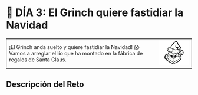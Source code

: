 # :date: DÍA 3: El Grinch quiere fastidiar la Navidad

<table frame="box">
  <tr>
    <td>¡El Grinch anda suelto y quiere fastidiar la Navidad! 😱 Vamos a arreglar el lío que ha montado en la fábrica de regalos de Santa Claus.</td>
    <td align="center"><a href="https://adventjs.dev/challenges/03"><img src="../images/grinch.png" width="200"/></a></td>
  </tr>
</table>

## Descripción del Reto